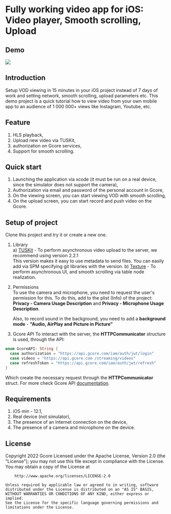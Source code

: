 # Fully working video app for iOS: Video player, Smooth scrolling, Upload

## Demo
<img src="/gif/iOS_Vod_demo_github.gif"/>

## Introduction
Setup VOD viewing in 15 minutes in your iOS project instead of 7 days of work and setting network, smooth scrolling, upload parameters etc. This demo project is a quick tutorial how to view video from your own mobile app to an audience of 1 000 000+ views like Instagram, Youtube, etc.

## Feature
1) HLS playback,
2) Upload new video via TUSKit,
3) authorization on Gcore services,
4) Support for smooth scrolling.
 
## Quick start 
  1) Launching the application via xcode (it must be run on a real device, since the simulator does not support the camera),
  2) Authorization via email and password of the personal account in Gcore,
  3) On the viewing screen, you can start viewing VOD with smooth scrolling,
  4) On the upload screen, you can start record and push video on the Gcore.

## Setup of project
Clone this project and try it or create a new one.

1) Library <br />
    a) [TUSKit](https://github.com/tus/TUSKit) - To perform asynchronous video upload to the server, we recommend using  version 2.2.1   
This version makes it easy to use metadata to send files. You can easily add via SPM specifying git libraries with the version.
    b) [Texture](https://github.com/TextureGroup/Texture) - To perform asynchronous UI, and smooth scrolling via table node realization.
  
2) Permissions <br />
  To use the camera and microphone, you need to request the user's permission for this. To do this, add to the plist (Info) of the project:
  **Privacy - Camera Usage Description** and **Privacy - Microphone Usage Description**. <br />

    Also, to record sound in the background, you need to add a **background mode** - **"Audio, AirPlay and Picture in Picture"**

3) Gcore API
  To interact with the server, the **HTTPCommunicator** structure is used, through the API:
  ```swift
enum GcoreAPI: String {
    case authorization = "https://api.gcore.com/iam/auth/jwt/login"
    case videos = "https://api.gcore.com /streaming/videos"
    case refreshToken = "https://api.gcore.com/iam/auth/jwt/refresh"
}
  ```
  Which create the necessary request through the **HTTPCommunicator** struct.
  For more check Gcore API [documentation](https://apidocs.gcore.com/streaming).
  
## Requirements
  1) iOS min - 12.1,
  2) Real device (not simulator),
  3) The presence of an Internet connection on the device,
  4) The presence of a camera and microphone on the device.
  
## License
Copyright 2022 Gcore
    Licensed under the Apache License, Version 2.0 (the "License");
    you may not use this file except in compliance with the License.
    You may obtain a copy of the License at

        http://www.apache.org/licenses/LICENSE-2.0

    Unless required by applicable law or agreed to in writing, software
    distributed under the License is distributed on an "AS IS" BASIS,
    WITHOUT WARRANTIES OR CONDITIONS OF ANY KIND, either express or implied.
    See the License for the specific language governing permissions and
    limitations under the License.

